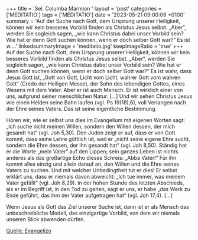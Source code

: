 +++
title = 'Sel. Columba Marmion  '
layout = 'post'
categories = ['MEDITATIO']
tags = ['MEDITATIO']
date = '2023-05-21 09:00:06 +0100'
summary = 'Auf der Suche nach Gott, dem Ursprung unserer Heiligkeit, können wir kein besseres Vorbild finden als Christus Jesus selbst. „Aber“, werden Sie sogleich sagen, „wie kann Christus dabei unser Vorbild sein? Wie hat er denn Gott suchen können, wenn er doch selber Gott war?“ Es ist w....'
linkedsummaryImage = 'meditatio.jpg'
keepImageRatio = 'true'
+++
Auf der Suche nach Gott, dem Ursprung unserer Heiligkeit, können wir kein besseres Vorbild finden als Christus Jesus selbst. „Aber“, werden Sie sogleich sagen, „wie kann Christus dabei unser Vorbild sein? Wie hat er denn Gott suchen können, wenn er doch selber Gott war?“ Es ist wahr, dass Jesus Gott ist, „Gott von Gott, Licht vom Licht, wahrer Gott vom wahren Gott“ (Credo der Heiligen Messe), der Sohn des lebendigen Gottes, eines Wesens mit dem Vater.<!--more--> Aber er ist auch Mensch. Er ist wirklich einer von uns, aufgrund seiner menschlichen Natur. […] Und wir sehen Christus Jesus wie einen Helden seine Bahn laufen (vgl. Ps 19(18),6), voll Verlangen nach der Ehre seines Vaters. Das ist seine eigentliche Bestimmung.

Hören wir, wie er selbst uns dies im Evangelium mit eigenen Worten sagt: „Ich suche nicht meinen Willen, sondern den Willen dessen, der mich gesandt hat“ (vgl. Joh 5,30). Den Juden zeigt er auf, dass er von Gott kommt, dass seine Lehre göttlich ist, weil er „nicht seine eigene Ehre sucht, sondern die Ehre dessen, der ihn gesandt hat“ (vgl. Joh 8,50). Ständig hat er die Worte „mein Vater“ auf den Lippen; sein ganzes Leben ist nichts anderes als das großartige Echo dieses Schreis: „Abba Vater!“ Für ihn kommt alles einzig und allein darauf an, den Willen und die Ehre seines Vaters zu suchen. Und mit welcher Unbedingtheit tut er dies! Er selbst erklärt uns, dass er niemals davon abweicht: „Ich tue immer, was meinem Vater gefällt“ (vgl. Joh 8,29). In der hohen Stunde des letzten Abschieds, als er im Begriff ist, in den Tod zu gehen, sagt er uns, er habe „das Werk zu Ende geführt, das ihm der Vater aufgetragen hat“ (vgl. Joh 17,4). […]
          
Wenn Jesus als Gott das Ziel unserer Suche ist, dann ist er als Mensch das unbeschreibliche Modell, das einzigartige Vorbild, von dem wir niemals unseren Blick abwenden dürfen.




[Quelle: Evangelizo](https://evangeliumtagfuertag.org/DE/gospel)
